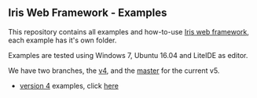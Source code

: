 ## Iris Web Framework - Examples


This repository contains all examples and how-to-use [Iris web framework](https://github.com/kataras/iris), each example has it's own folder.

Examples are tested using Windows 7, Ubuntu 16.04 and LiteIDE as editor.


We have two branches, the [v4](https://github.com/iris-contrib/examples/tree/4.0.0), and the [master](https://github.com/iris-contrib/examples) for the current v5.


- [version 4](https://github.com/kataras/iris/tree/4.0.0) examples, click [here](https://github.com/iris-contrib/examples/tree/4.0.0)
